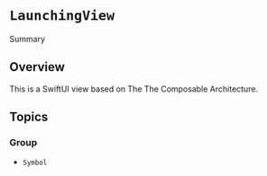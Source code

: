 # ``LaunchingView``

Summary

## Overview

This is a SwiftUI view based on The The Composable Architecture.

## Topics

### Group

- ``Symbol``

